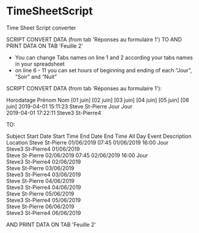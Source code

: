 # TimeSheetScript
Time Sheet Script converter

SCRIPT CONVERT DATA (from tab 'Réponses au formulaire 1')
TO 
AND PRINT DATA ON TAB 'Feuille 2'

 - You can change Tabs names on line 1 and 2 according your tabs names in your spreadsheet
 - on line 6 - 11 you can set hours of beginning and ending of each “Jour”, “Soir” and “Nuit”
 
 
 SCRIPT CONVERT DATA (from tab 'Réponses au formulaire 1'):
 
Horodatage	          Prénom	  Nom	        [01 juin]	 [02 juin]	 [03 juin]	 [04 juin]	 [05 juin]	 [06 juin]
2019-04-01 15:11:23	  Steve	  St-Pierre	    Jour	      Jour				
2019-04-01 17:22:11	  Steve3	St-Pierre4						


  TO:

Subject	          Start Date	  Start Time	  End Date	    End Time	All Day Event 	Description	Location
Steve St-Pierre 	01/06/2019	  07:45	        01/06/2019	  16:00		                  Jour	
Steve3 St-Pierre4	01/06/2019						
Steve St-Pierre	  02/06/2019	  07:45	        02/06/2019	  16:00		                  Jour	
Steve3 St-Pierre4	02/06/2019						
Steve St-Pierre	  03/06/2019						
Steve3 St-Pierre4	03/06/2019						
Steve St-Pierre	  04/06/2019						
Steve3 St-Pierre4	04/06/2019						
Steve St-Pierre 	05/06/2019						
Steve3 St-Pierre4	05/06/2019						
Steve St-Pierre	  06/06/2019						
Steve3 St-Pierre4	06/06/2019	

  AND PRINT DATA ON TAB 'Feuille 2'
